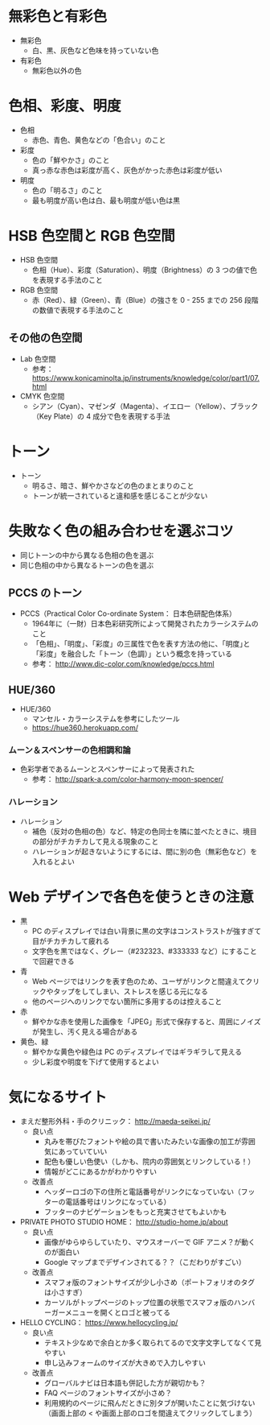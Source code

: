 # 無彩色と有彩色
- 無彩色
    - 白、黒、灰色など色味を持っていない色
- 有彩色
    - 無彩色以外の色

# 色相、彩度、明度
- 色相
    - 赤色、青色、黄色などの「色合い」のこと
- 彩度
    - 色の「鮮やかさ」のこと
    - 真っ赤な赤色は彩度が高く、灰色がかった赤色は彩度が低い
- 明度
    - 色の「明るさ」のこと
    - 最も明度が高い色は白、最も明度が低い色は黒

# HSB 色空間と RGB 色空間
- HSB 色空間
    - 色相（Hue）、彩度（Saturation）、明度（Brightness）の 3 つの値で色を表現する手法のこと
- RGB 色空間
    - 赤（Red）、緑（Green）、青（Blue）の強さを 0 - 255 までの 256 段階の数値で表現する手法のこと

## その他の色空間
- Lab 色空間
    - 参考： https://www.konicaminolta.jp/instruments/knowledge/color/part1/07.html
- CMYK 色空間
    - シアン（Cyan）、マゼンダ（Magenta）、イエロー（Yellow）、ブラック（Key Plate）の 4 成分で色を表現する手法

# トーン
- トーン
    - 明るさ、暗さ、鮮やかさなどの色のまとまりのこと
    - トーンが統一されていると違和感を感じることが少ない

# 失敗なく色の組み合わせを選ぶコツ
- 同じトーンの中から異なる色相の色を選ぶ
- 同じ色相の中から異なるトーンの色を選ぶ

## PCCS のトーン
- PCCS（Practical Color Co-ordinate System： 日本色研配色体系）
    - 1964年に（一財）日本色彩研究所によって開発されたカラーシステムのこと
    - 「色相」、「明度」、「彩度」の三属性で色を表す方法の他に、｢明度｣と「彩度」を融合した「トーン（色調）」という概念を持っている
    - 参考： http://www.dic-color.com/knowledge/pccs.html

## HUE/360
- HUE/360
    - マンセル・カラーシステムを参考にしたツール
    - https://hue360.herokuapp.com/

### ムーン＆スペンサーの色相調和論
- 色彩学者であるムーンとスペンサーによって発表された
  - 参考： http://spark-a.com/color-harmony-moon-spencer/

### ハレーション
- ハレーション
    - 補色（反対の色相の色）など、特定の色同士を隣に並べたときに、境目の部分がチカチカして見える現象のこと
    - ハレーションが起きないようにするには、間に別の色（無彩色など）を入れるとよい

# Web デザインで各色を使うときの注意
- 黒
    - PC のディスプレイでは白い背景に黒の文字はコンストラストが強すぎて目がチカチカして疲れる
    - 文字色を黒ではなく、グレー（#232323、#333333 など）にすることで回避できる
- 青
    - Web ページではリンクを表す色のため、ユーザがリンクと間違えてクリックやタップをしてしまい、ストレスを感じる元になる
    - 他のページへのリンクでない箇所に多用するのは控えること
- 赤
    - 鮮やかな赤を使用した画像を「JPEG」形式で保存すると、周囲にノイズが発生し、汚く見える場合がある
- 黄色、緑
    - 鮮やかな黄色や緑色は PC のディスプレイではギラギラして見える
    - 少し彩度や明度を下げて使用するとよい

# 気になるサイト
- まえだ整形外科・手のクリニック： http://maeda-seikei.jp/
    - 良い点
        - 丸みを帯びたフォントや絵の具で書いたみたいな画像の加工が雰囲気にあっていていい
        - 配色も優しい色使い（しかも、院内の雰囲気とリンクしている！）
        - 情報がどこにあるかがわかりやすい
    - 改善点
        - ヘッダーロゴの下の住所と電話番号がリンクになっていない（フッターの電話番号はリンクになっている）
        - フッターのナビゲーションをもっと充実させてもよいかも
- PRIVATE PHOTO STUDIO HOME： http://studio-home.jp/about
    - 良い点
        - 画像がゆらゆらしていたり、マウスオーバーで GIF アニメ？が動くのが面白い
        - Google マップまでデザインされてる？？（こだわりがすごい）
    - 改善点
        - スマフォ版のフォントサイズが少し小さめ（ポートフォリオのタグは小さすぎ）
        - カーソルがトップページのトップ位置の状態でスマフォ版のハンバーガーメニューを開くとロゴと被ってる
- HELLO CYCLING： https://www.hellocycling.jp/
    - 良い点
        - テキスト少なめで余白とか多く取られてるので文字文字してなくて見やすい
        - 申し込みフォームのサイズが大きめで入力しやすい
    - 改善点
        - グローバルナビは日本語も併記した方が親切かも？
        - FAQ ページのフォントサイズが小さめ？
        - 利用規約のページに飛んだときに別タブが開いたことに気づけない（画面上部の < や画面上部のロゴを間違えてクリックしてしまう）
